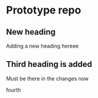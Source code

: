 # Prototype repo



## New heading
Adding a new heading hereee


## Third heading is added
Must be there in the changes now

fourth
